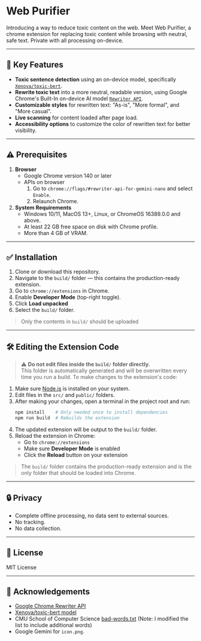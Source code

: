 # Web Purifier
Introducing a way to reduce toxic content on the web. Meet Web Purifier, a chrome extension for replacing toxic content while browsing with neutral, safe text. Private with all processing on-device.

---

## 🌟 Key Features
- **Toxic sentence detection** using an on-device model, specifically [`Xenova/toxic-bert`](https://huggingface.co/Xenova/toxic-bert).
- **Rewrite toxic text** into a more neutral, readable version, using Google Chrome's Built-In on-device AI model [`Rewriter API`](https://developer.chrome.com/docs/ai/rewriter-api).
- **Customizable styles** for rewritten text: "As-is", "More formal", and "More casual".
- **Live scanning** for content loaded after page load.
- **Accessibility options** to customize the color of rewritten text for better visibility.

---

## ⚠️ Prerequisites
1. **Browser**
    - Google Chrome version 140 or later
    - APIs on browser
        1. Go to `chrome://flags/#rewriter-api-for-gemini-nano` and select `Enable`.
        2. Relaunch Chrome.
2. **System Requirements**
    - Windows 10/11, MacOS 13+, Linux, or ChromeOS 16389.0.0 and above.
    - At least 22 GB free space on disk with Chrome profile.
    - More than 4 GB of VRAM.

---

## ✅ Installation
1. Clone or download this repository.
2. Navigate to the `build/` folder — this contains the production-ready extension.
3. Go to `chrome://extensions` in Chrome.
4. Enable **Developer Mode** (top-right toggle).
5. Click **Load unpacked**
6. Select the `build/` folder.

> Only the contents in `build/` should be uploaded

---

## 🛠️ Editing the Extension Code

> ⚠️ **Do not edit files inside the `build/` folder directly.**  
> This folder is automatically generated and will be overwritten every time you run a build.
To make changes to the extension's code:
1. Make sure [Node.js](https://nodejs.org/) is installed on your system.
2. Edit files in the `src/` and `public/` folders.
3. After making your changes, open a terminal in the project root and run:
    ```bash
    npm install    # Only needed once to install dependencies  
    npm run build  # Rebuilds the extension
    ```
4. The updated extension will be output to the `build/` folder.
5. Reload the extension in Chrome:  
   - Go to `chrome://extensions`  
   - Make sure **Developer Mode** is enabled  
   - Click the **Reload** button on your extension
> The `build/` folder contains the production-ready extension and is the only folder that should be loaded into Chrome.

---

## 🔒 Privacy
- Complete offline processing, no data sent to external sources.
- No tracking.
- No data collection.

---

## 📄 License
MIT License

---

## 🙌 Acknowledgements
- [Google Chrome Rewriter API](https://developer.chrome.com/docs/ai/rewriter-api)
- [Xenova/toxic-bert model](https://huggingface.co/Xenova/toxic-bert)
- CMU School of Computer Science [bad-words.txt](https://www.cs.cmu.edu/~biglou/resources/bad-words.txt) (Note: I modified the list to include additional words)
- Google Gemini for `icon.png`.
